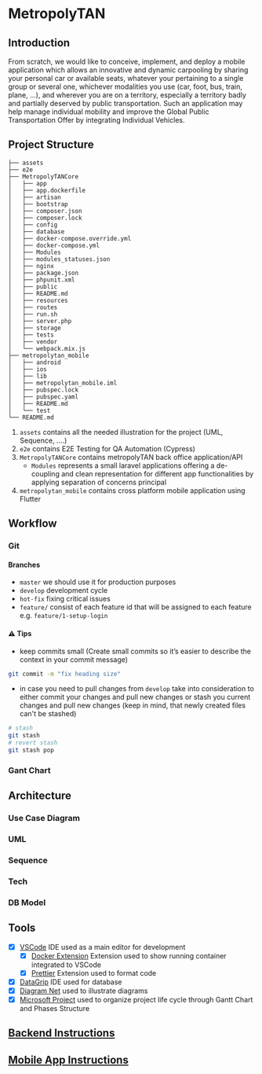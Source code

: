 # MetropolyTAN

## Introduction

From scratch, we would like to conceive, implement, and deploy a mobile application which allows an innovative and dynamic carpooling by sharing your personal car or available seats, whatever your pertaining to a single group or several one, whichever modalities you use (car, foot, bus, train, plane, …), and wherever you are on a territory, especially a territory badly and partially deserved by public transportation.
Such an application may help manage individual mobility and improve the Global Public Transportation Offer by integrating Individual Vehicles.

## Project Structure

```
├── assets
├── e2e
├── MetropolyTANCore
│   ├── app
│   ├── app.dockerfile
│   ├── artisan
│   ├── bootstrap
│   ├── composer.json
│   ├── composer.lock
│   ├── config
│   ├── database
│   ├── docker-compose.override.yml
│   ├── docker-compose.yml
│   ├── Modules
│   ├── modules_statuses.json
│   ├── nginx
│   ├── package.json
│   ├── phpunit.xml
│   ├── public
│   ├── README.md
│   ├── resources
│   ├── routes
│   ├── run.sh
│   ├── server.php
│   ├── storage
│   ├── tests
│   ├── vendor
│   └── webpack.mix.js
├── metropolytan_mobile
│   ├── android
│   ├── ios
│   ├── lib
│   ├── metropolytan_mobile.iml
│   ├── pubspec.lock
│   ├── pubspec.yaml
│   ├── README.md
│   └── test
└── README.md
```

1. `assets` contains all the needed illustration for the project (UML, Sequence, ....)
2. `e2e` contains E2E Testing for QA Automation (Cypress)
3. `MetropolyTANCore` contains metropolyTAN back office application/API
   - `Modules` represents a small laravel applications offering a de-coupling and clean representation for different app functionalities by applying separation of concerns principal
4. `metropolytan_mobile` contains cross platform mobile application using Flutter

## Workflow

### Git

#### Branches

- `master` we should use it for production purposes
- `develop` development cycle
- `hot-fix` fixing critical issues
- `feature/` consist of each feature id that will be assigned to each feature e.g. `feature/1-setup-login`

#### :warning: Tips

- keep commits small (Create small commits so it’s easier to describe the context in your commit message)

```bash
git commit -m "fix heading size"
```

- in case you need to pull changes from `develop` take into consideration to either commit your changes and pull new changes or stash you current changes and pull new changes (keep in mind, that newly created files can't be stashed)

```bash
# stash
git stash
# revert stash
git stash pop
```

### Gant Chart

## Architecture

### Use Case Diagram

### UML

### Sequence

### Tech

### DB Model

## Tools

- [x] [VSCode](https://code.visualstudio.com/) IDE used as a main editor for development
  - [x] [Docker Extension](https://marketplace.visualstudio.com/items?itemName=ms-azuretools.vscode-docker) Extension used to show running container integrated to VSCode
  - [x] [Prettier](https://marketplace.visualstudio.com/items?itemName=esbenp.prettier-vscode) Extension used to format code
- [x] [DataGrip](https://www.jetbrains.com/datagrip/) IDE used for database
- [x] [Diagram Net](https://app.diagrams.net/) used to illustrate diagrams
- [x] [Microsoft Project](https://www.microsoft.com/en-us/microsoft-365/project/project-management-software) used to organize project life cycle through Gantt Chart and Phases Structure

## [Backend Instructions](/MetropolyTANCore/README.md)

## [Mobile App Instructions](/metropolytan_mobile/README.md)
